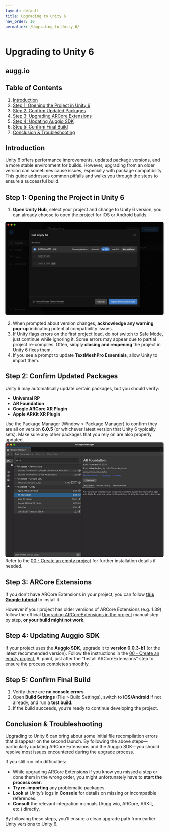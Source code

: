 ```yaml
---
layout: default
title: Upgrading to Unity 6
nav_order: 10
permalink: /Upgrading_to_Unity_6/
---
```


# **Upgrading to Unity 6**

## augg.io

## **Table of Contents**

1. [Introduction](#introduction)  
2. [Step 1: Opening the Project in Unity 6](#step-1-opening-the-project-in-unity-6)  
3. [Step 2: Confirm Updated Packages](#step-2-confirm-updated-packages)  
4. [Step 3: Upgrading ARCore Extensions](#step-3-arcore-extensions)  
5. [Step 4: Updating Auggio SDK](#step-4-updating-auggio-sdk)  
6. [Step 5: Confirm Final Build](#step-5-confirm-final-build)  
7. [Conclusion & Troubleshooting](#conclusion--troubleshooting)

## **Introduction**

Unity 6 offers performance improvements, updated package versions, and a more stable environment for builds. However, upgrading from an older version can sometimes cause issues, especially with package compatibility. This guide addresses common pitfalls and walks you through the steps to ensure a successful build.

## **Step 1: Opening the Project in Unity 6**

1. **Open Unity Hub**, select your project and change to Unity 6 version, you can already choose to open the project for iOS or Android builds.

![](images/img_unity_6/img1.png)

2. When prompted about version changes, **acknowledge any warning pop-up** indicating potential compatibility issues.  
3. If Unity flags errors on the first project load, do not switch to Safe Mode, just continue while ignoring it. Some errors may appear due to partial project re-compiles. Often, simply **closing and reopening** the project in Unity 6 fixes them.  
4. If you see a prompt to update **TextMeshPro Essentials**, allow Unity to import them.

## **Step 2: Confirm Updated Packages**

Unity 6 may automatically update certain packages, but you should verify:

- **Universal RP**  
- **AR Foundation**  
- **Google ARCore XR Plugin**  
- **Apple ARKit XR Plugin**

Use the Package Manager (Window \> Package Manager) to confirm they are all on version **6.0.5** (or whichever latest version that Unity 6 typically sets). Make sure any other packages that you rely on are also properly updated.  
![](images/img_unity_6/img2.png)
Refer to the [00 - Create an empty project](00_create_an_empty_projectsetting_up_auggio_in_a_project) for further installation details if needed.

## **Step 3: ARCore Extensions**

If you don't have ARCore Extensions in your project, you can follow [**this Google tutorial**](https://developers.google.com/ar/develop/unity-arf/getting-started-extensions?ar_foundations_version=4#install_arcore)  to install it.

However if your project has older versions of ARCore Extensions (e.g. 1.39) follow the official [Upgrading ARCoreExtensions in the project](Upgrading_ARCoreExtensions_in_the_project) manual step by step, **or your build might not work**.

## **Step 4: Updating Auggio SDK** 

If your project uses the **Auggio SDK**, upgrade it to **version 0.0.3-b1** (or the latest recommended version). Follow the instructions in the [00 - Create an empty project](00_create_an_empty_projectsetting_up_auggio_in_a_project), 9\. point, just after the "Install ARCoreExtensions" step to ensure the process completes smoothly.

## **Step 5: Confirm Final Build** 

1. Verify there are **no console errors**.  
2. Open **Build Settings** (File \> Build Settings), switch to **iOS/Android** if not already, and run a **test build**.  
3. If the build succeeds, you’re ready to continue developing the project.

## **Conclusion & Troubleshooting**

Upgrading to Unity 6 can bring about some initial file recompilation errors that disappear on the second launch. By following the above steps—particularly updating ARCore Extensions and the Auggio SDK—you should resolve most issues encountered during the upgrade process.

If you still run into difficulties:

- While upgrading ARCore Extensions if you know you missed a step or done them in the wrong order, you might unfortunately have to **start the process over**.  
- **Try re-importing** any problematic packages.  
- **Look** at Unity’s logs in **Console** for details on missing or incompatible references.  
- **Consult** the relevant integration manuals (Augg  wio, ARCore, ARKit, etc.) directly.

By following these steps, you’ll ensure a clean upgrade path from earlier Unity versions to Unity 6\.
